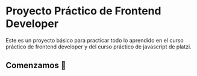 # Proyecto Práctico de Frontend Developer 

Este es un proyecto básico para practicar todo lo aprendido en el curso práctico de frontend developer y del curso práctico de javascript de platzi.

## Comenzamos 🚀



